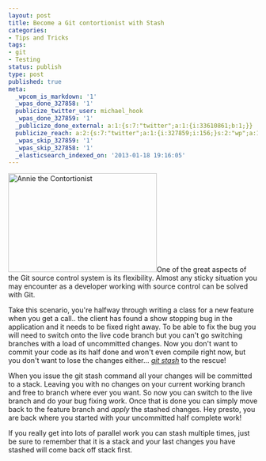 ```yaml
---
layout: post
title: Become a Git contortionist with Stash
categories:
- Tips and Tricks
tags:
- git
- Testing
status: publish
type: post
published: true
meta:
  _wpcom_is_markdown: '1'
  _wpas_done_327858: '1'
  publicize_twitter_user: michael_hook
  _wpas_done_327859: '1'
  _publicize_done_external: a:1:{s:7:"twitter";a:1:{i:33610861;b:1;}}
  publicize_reach: a:2:{s:7:"twitter";a:1:{i:327859;i:156;}s:2:"wp";a:1:{i:0;i:1;}}
  _wpas_skip_327859: '1'
  _wpas_skip_327858: '1'
  _elasticsearch_indexed_on: '2013-01-18 19:16:05'
---
```

<a href="http://bakingwebsites.files.wordpress.com/2013/01/annie_the_contortionist.jpg"><img class="size-medium wp-image-364 alignright" alt="Annie the Contortionist" src="http://bakingwebsites.files.wordpress.com/2013/01/annie_the_contortionist.jpg?w=300" width="300" height="200" /></a>One of the great aspects of the Git source control system is its flexibility. Almost any sticky situation you may encounter  as a developer working with source control can be   solved with Git.

Take this scenario, you're halfway through writing a class for a new feature when you get a call.. the client has found a show stopping bug in the application and it needs to be fixed right away. To be able to fix the bug you will need to switch onto the live code branch but you can't go switching branches with a load of uncommitted changes.  Now you don't want to commit your code as its half done and won't even compile right now, but you don't want to lose the changes either... <a href="http://git-scm.com/book/en/Git-Tools-Stashing"><em>git stash</em></a> to the rescue!

When you issue the git stash command all your changes will be committed to a stack. Leaving you with no changes on your current working branch and free to branch where ever you want. So now you can switch to the live branch and do your bug fixing work. Once that is done you can simply move back to the feature branch and <em>apply</em> the stashed changes. Hey presto, you are back where you started with your uncommitted half complete work!

If you really get into lots of parallel work you can stash multiple times, just be sure to remember that it is a stack and your last changes you have stashed will come back off stack first.
